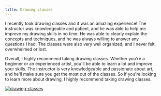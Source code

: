 ```yaml
---
title: Drawing classes
---
```


I recently took drawing classes and it was an amazing experience! The instructor was knowledgeable and patient, and he was able to help me improve my drawing skills in no time. He was able to clearly explain the concepts and techniques, and he was always willing to answer any questions I had. The classes were also very well organized, and I never felt overwhelmed or lost.

Overall, I highly recommend taking drawing classes. Whether you're a beginner or an experienced artist, you'll be able to learn a lot and improve your skills. The instructor is very knowledgeable and passionate about art, and he'll make sure you get the most out of the classes. So if you're looking to learn more about drawing, I highly recommend taking drawing classes.

[![drawing-classes](<https://dabuttonfactory.com/button.png?t=CHECK+SERVICE&f=Noto+Sans-Bold&ts=26&tc=fff&hp=45&vp=20&c=11&bgt=unicolored&bgc=4bd42f>)](<https://www.bark.com/?a_aid=5d2d0e83cdc39>)